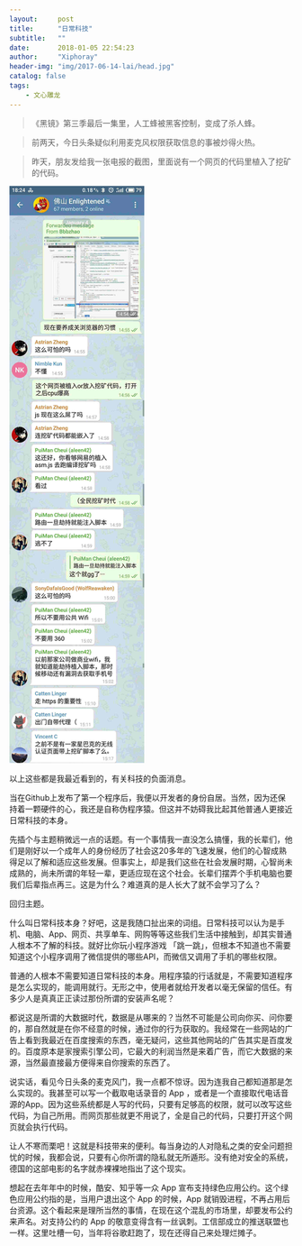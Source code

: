 ```yaml
---
layout:     post
title:      "日常科技"
subtitle:   "" 
date:       2018-01-05 22:54:23
author:     "Xiphoray"
header-img: "img/2017-06-14-lai/head.jpg"
catalog: false
tags:     
    - 文心雕龙
---
```



> 《黑镜》第三季最后一集里，人工蜂被黑客控制，变成了杀人蜂。

> 前两天，今日头条疑似利用麦克风权限获取信息的事被炒得火热。

> 昨天，朋友发给我一张电报的截图，里面说有一个网页的代码里植入了挖矿的代码。

![img](/img/2018-01-05-ri/1.jpg)

以上这些都是我最近看到的，有关科技的负面消息。

当在Github上发布了第一个程序后，我便以开发者的身份自居。当然，因为还保持着一颗硬件的心，我还是自称伪程序猿。但这并不妨碍我比起其他普通人更接近日常科技的本身。

先插个与主题稍微远一点的话题。有一个事情我一直没怎么搞懂，我的长辈们，他们是刚好以一个成年人的身份经历了社会这20多年的飞速发展，他们的心智成熟得足以了解和适应这些发展。但事实上，却是我们这些在社会发展时期，心智尚未成熟的，尚未所谓的年轻一辈，更适应现在这个社会。长辈们摆弄个手机电脑也要我们后辈指点再三。这是为什么？难道真的是人长大了就不会学习了么？

回归主题。

什么叫日常科技本身？好吧，这是我随口扯出来的词组。日常科技可以认为是手机、电脑、App、网页、共享单车、网购等等这些我们生活中接触到，却其实普通人根本不了解的科技。就好比你玩小程序游戏 「跳一跳」，但根本不知道也不需要知道这个小程序调用了微信提供的哪些API，而微信又调用了手机的哪些权限。

普通的人根本不需要知道日常科技的本身。用程序猿的行话就是，不需要知道程序是怎么实现的，能调用就行。无形之中，使用者就给开发者以毫无保留的信任。有多少人是真真正正读过那份所谓的安装声名呢？

都说这是所谓的大数据时代，数据是从哪来的？当然不可能是公司向你买、问你要的，那自然就是在你不经意的时候，通过你的行为获取的。我经常在一些网站的广告上看到我最近在百度搜索的东西，毫无疑问，这些其他网站的广告其实是百度发的。百度原本是家搜索引擎公司，它最大的利润当然是来着广告，而它大数据的来源，当然最直接最方便得来自你搜索的东西了。

说实话，看见今日头条的麦克风门，我一点都不惊讶。因为连我自己都知道那是怎么实现的。我甚至可以写一个截取电话录音的 App ，或者是一个直接取代电话音源的App。因为这些系统都是人写的代码，只要有足够高的权限，就可以改写这些代码，为自己所用。而网页那些就更不用说了，全是自己的代码，只要打开这个网页就会执行代码。

让人不寒而栗吧！这就是科技带来的便利。每当身边的人对隐私之类的安全问题担忧的时候，我都会说，只要有心你所谓的隐私就无所遁形。没有绝对安全的系统，德国的这部电影的名字就赤裸裸地指出了这个现实。

想起在去年年中的时候，酷安、知乎等一众 App 宣布支持绿色应用公约。这个绿色应用公约指的是，当用户退出这个 App 的时候，App 就销毁进程，不再占用后台资源。这个看起来是理所当然的事情，在现在这个混乱的市场里，却要发布公约来声名。对支持公约的 App 的敬意变得含有一丝讽刺。工信部成立的推送联盟也一样。这里吐槽一句，当年将谷歌赶跑了，现在还得自己来处理烂摊子。



